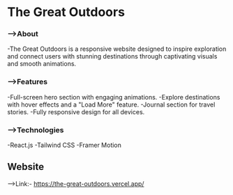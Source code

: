 # **The Great Outdoors**  

### -->**About**
-The Great Outdoors is a responsive website designed to inspire exploration and connect users with stunning destinations through captivating visuals and smooth animations.

### -->**Features**
-Full-screen hero section with engaging animations.
-Explore destinations with hover effects and a "Load More" feature.
-Journal section for travel stories.
-Fully responsive design for all devices.

### -->**Technologies**
-React.js
-Tailwind CSS
-Framer Motion


## **Website**
-->Link:- https://the-great-outdoors.vercel.app/
